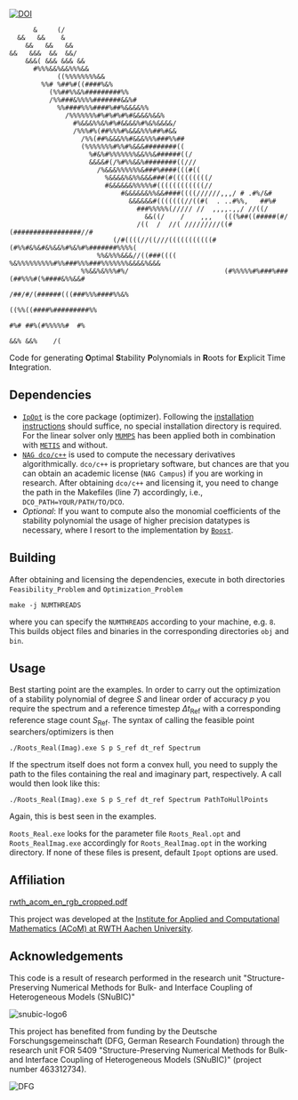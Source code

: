 [![DOI](https://zenodo.org/badge/638126735.svg)](https://zenodo.org/badge/latestdoi/638126735)

```
      &     (/
  &&   &&    &
    &&   &&   &&
&&   &&&  &&  &&/
    &&&( &&& &&& &&
      #%%%&&%&&%%%&&
            ((%%%%%%%%&&
        %%# %##%#((####%&%
          (%%##%%&%#########%%
          /%%###&%%%%#######&&%#
            %%####%%%####%##%&&&&%%
              /%%%%%%%#%#%#%#%#&&&&%&&%
                #%&&&%%&%#%#&&&&%#%&%&&&&/
                /%%%#%(##%%%#%&&&%%%##%#&&
                  /%%(##%&&&%%#&&&%%%###%%##
                  (%%%%%%%#%%#%&&&########((
                    %#&%#%%%%%%%&&%%&######((/
                    &&&&#(/%#%%&&%########((///
                      /%&&&%%%%%%&###%####(((#((
                        %&&&&%&%%&&&###(#(((((((((/
                        #&&&&&&%%%%%#((((((((((((//
                            #&&&&&&%%&&####((((//////,,,/ # .#%/&#
                              &&&&&&#(((((((//((#(  . ..#%%,   ##%#
                                ###%%%%%(///// //  ,,,,.,,/ //((/
                                  &&((/    /    ,,,   (((%##((#####(#/
                                /((  /  //( /////////((#(#################//#
                          (/#((((//((///(((((((((((#(#%%#&%&#&%&&%#%&%#%#######%%%%(
                      %%&%%%&&&//((###((((      %&%%%%%%%%%#%%###%%%###%%%%%%%&&&&%&&&
                  %%&&%&%%%#%/                        (#%%%%%#%###%###(##%%%#(%####&%%&&#
                                                            /##/#/(######(((###%%%####%%&%
                                                                        ((%%((####%#########%%
                                                                              #%# ##%(#%%%%%#  #%
                                                                                      &&% &&%    /(
```

Code for generating **O**ptimal **S**tability **P**olynomials in **R**oots for **E**xplicit Time **I**ntegration.

## Dependencies

* [`IpOpt`](https://github.com/coin-or/Ipopt) is the core package (optimizer). Following the [installation instructions](https://coin-or.github.io/Ipopt/INSTALL.html) should suffice, no special installation directory is required.
For the linear solver only [`MUMPS`](https://github.com/coin-or-tools/ThirdParty-Mumps) has been applied both in combination with [`METIS`](https://github.com/KarypisLab/METIS) and without.
* [`NAG dco/c++`](https://www.nag.com/content/downloads-dco-c-versions) is used to compute the necessary derivatives algorithmically. `dco/c++` is proprietary software, but chances are that you can obtain an academic license (`NAG Campus`) if you are working in research.
After obtaining `dco/c++` and licensing it, you need to change the path in the Makefiles (line 7) accordingly, i.e., `DCO_PATH=YOUR/PATH/TO/DCO`.
* _Optional_: If you want to compute also the monomial coefficients of the stability polynomial the usage of higher precision datatypes is necessary, where I resort to the implementation by [`Boost`](https://github.com/boostorg/multiprecision).

## Building
After obtaining and licensing the dependencies, execute in both directories `Feasibility_Problem` and `Optimization_Problem` 
```
make -j NUMTHREADS
```
where you can specify the `NUMTHREADS` according to your machine, e.g. `8`.
This builds object files and binaries in the corresponding directories `obj` and `bin`.

## Usage

Best starting point are the examples.
In order to carry out the optimization of a stability polynomial of degree $S$ and linear order of accuracy $p$ you require the spectrum and a reference timestep $\Delta t_\text{Ref}$ with a corresponding reference stage count $S_\text{Ref}$.
The syntax of calling the feasible point searchers/optimizers is then 
```
./Roots_Real(Imag).exe S p S_ref dt_ref Spectrum
```
If the spectrum itself does not form a convex hull, you need to supply the path to the files containing the real and imaginary part, respectively.
A call would then look like this:
```
./Roots_Real(Imag).exe S p S_ref dt_ref Spectrum PathToHullPoints
```
Again, this is best seen in the examples.

`Roots_Real.exe` looks for the parameter file `Roots_Real.opt` and `Roots_RealImag.exe` accordingly for `Roots_RealImag.opt` in the working directory.
If none of these files is present, default `Ipopt` options are used.

## Affiliation
[rwth_acom_en_rgb_cropped.pdf](https://github.com/DanielDoehring/OSPREI/files/14485438/rwth_acom_en_rgb_cropped.pdf)

This project was developed at the [Institute for Applied and Computational Mathematics (ACoM) at RWTH Aachen University](https://www.acom.rwth-aachen.de/).

## Acknowledgements

This code is a result of research performed in the research unit "Structure-Preserving Numerical Methods for Bulk- and
Interface Coupling of Heterogeneous Models (SNuBIC)"

![snubic-logo6](https://github.com/DanielDoehring/OSPREI/assets/75639095/a88000ca-d43c-4ac2-94d8-a0636fc7f32c)

This project has benefited from funding by the Deutsche Forschungsgemeinschaft (DFG, German Research Foundation)
through the research unit FOR 5409 "Structure-Preserving Numerical Methods for Bulk- and
Interface Coupling of Heterogeneous Models (SNuBIC)" (project number 463312734).

![DFG](https://github.com/DanielDoehring/OSPREI/assets/75639095/a0ebb057-a0c5-4dc9-96df-03ac74894d2a)
